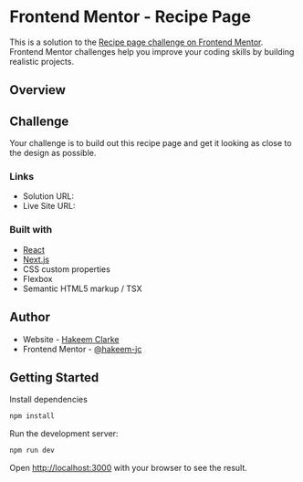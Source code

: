 # Frontend Mentor - Recipe Page

This is a solution to the [Recipe page challenge on Frontend Mentor](https://www.frontendmentor.io/challenges/recipe-page-KiTsR8QQKm). Frontend Mentor challenges help you improve your coding skills by building realistic projects. 

## Overview

## Challenge

Your challenge is to build out this recipe page and get it looking as close to the design as possible.

### Links

- Solution URL: []()
- Live Site URL: []()


### Built with

- [React](https://reactjs.org/)
- [Next.js](https://nextjs.org/)
- CSS custom properties
- Flexbox
- Semantic HTML5 markup / TSX

## Author

- Website - [Hakeem Clarke](https://github.com/hakeem-jc)
- Frontend Mentor - [@hakeem-jc](https://www.frontendmentor.io/profile/hakeem-jc)

## Getting Started

Install dependencies

```bash
npm install
```

Run the development server:

```bash
npm run dev
```

Open [http://localhost:3000](http://localhost:3000) with your browser to see the result.
